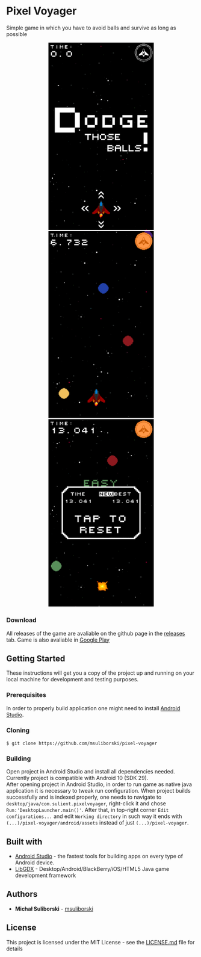# Pixel Voyager
Simple game in which you have to avoid balls and survive as long as possible
<br/>
<p align="center">
  <img width="280" src="google-play/1.png"/>
  <img width="280" src="google-play/2.png"/>
  <img width="280" src="google-play/3.png"/>
</p>

### Download
All releases of the game are avaliable on the github page in the [releases](https://github.com/msuliborski/name/releases) tab. 
Game is also avaliable in [Google Play](https://play.google.com/store/apps/details?id=com.sulient.pixelvoyager)

## Getting Started
These instructions will get you a copy of the project up and running on your local machine for development and testing purposes. 

### Prerequisites
In order to properly build application one might need to install [Android Studio](https://developer.android.com/studio).

### Cloning
```
$ git clone https://github.com/msuliborski/pixel-voyager
```

### Building
Open project in Android Studio and install all dependencies needed. Currently project is compatible with Android 10 (SDK 29). </br>
After opening project in Android Studio, in order to run game as native java application it is necessary to tweak run configuration. When project builds successfully and is indexed properly, one needs to navigate to `desktop/java/com.sulient.pixelvoyager`, right-click it and chose `Run:'DesktopLauncher.main()'`. After that, in top-right corner `Edit configurations...` and edit `Working directory` in such way it ends with `(...)/pixel-voyager/android/assets` instead of just `(...)/pixel-voyager`.

## Built with
* [Android Studio](https://developer.android.com/studio) - the fastest tools for building apps on every type of Android device.
* [LibGDX](https://libgdx.badlogicgames.com/) - Desktop/Android/BlackBerry/iOS/HTML5 Java game development framework

## Authors
* **Michał Suliborski** - [msuliborski](https://github.com/msuliborski)

## License
This project is licensed under the MIT License - see the [LICENSE.md](LICENSE.md) file for details
